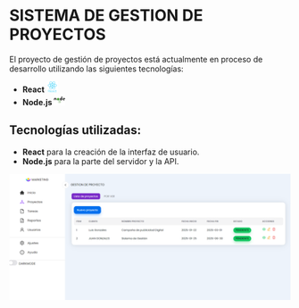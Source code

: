 # SISTEMA DE GESTION DE PROYECTOS

El proyecto de gestión de proyectos está actualmente en proceso de desarrollo utilizando las siguientes tecnologías:

- **React** <img src="https://raw.githubusercontent.com/devicons/devicon/master/icons/react/react-original-wordmark.svg" alt="react" width="20" height="20"/> 
- **Node.js** <img src="https://raw.githubusercontent.com/devicons/devicon/master/icons/nodejs/nodejs-original-wordmark.svg" alt="nodejs" width="20" height="20"/>


## Tecnologías utilizadas:
- **React** para la creación de la interfaz de usuario.
- **Node.js** para la parte del servidor y la API.

![alt text](image.png)

